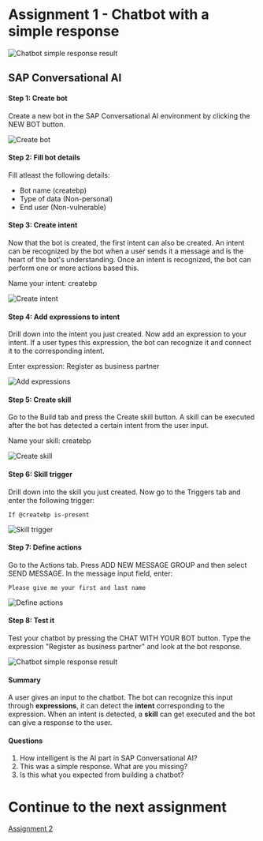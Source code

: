 # Assignment 1 - Chatbot with a simple response

![Chatbot simple response result](https://github.com/iemkek/SAP_Conversational_AI_Assignments/blob/master/img/simpleResponseTest.png)

## SAP Conversational AI

#### Step 1: Create bot
Create a new bot in the SAP Conversational AI environment by clicking the NEW BOT button.

![Create bot](https://github.com/iemkek/SAP_Conversational_AI_Assignments/blob/master/img/simpleResponse1.png)

#### Step 2: Fill bot details
Fill atleast the following details:
- Bot name (createbp)
- Type of data (Non-personal)
- End user (Non-vulnerable)

#### Step 3: Create intent
Now that the bot is created, the first intent can also be created. An intent can be recognized by the bot when a user sends it a message and is the heart of the bot's understanding. Once an intent is recognized, the bot can perform one or more actions based this.

Name your intent: createbp

![Create intent](https://github.com/iemkek/SAP_Conversational_AI_Assignments/blob/master/img/simpleResponse3.png)

#### Step 4: Add expressions to intent
Drill down into the intent you just created. Now add an expression to your intent. If a user types this expression, the bot can recognize it and connect it to the corresponding intent.

Enter expression: Register as business partner

![Add expressions](https://github.com/iemkek/SAP_Conversational_AI_Assignments/blob/master/img/simpleResponse4.png)

#### Step 5: Create skill
Go to the Build tab and press the Create skill button. A skill can be executed after the bot has detected a certain intent from the user input.

Name your skill: createbp

![Create skill](https://github.com/iemkek/SAP_Conversational_AI_Assignments/blob/master/img/simpleResponse5.png)

#### Step 6: Skill trigger
Drill down into the skill you just created. Now go to the Triggers tab and enter the following trigger:

```
If @createbp is-present
```

![Skill trigger](https://github.com/iemkek/SAP_Conversational_AI_Assignments/blob/master/img/simpleResponse6.png)

#### Step 7: Define actions
Go to the Actions tab. Press ADD NEW MESSAGE GROUP and then select SEND MESSAGE. In the message input field, enter:

```
Please give me your first and last name
```
![Define actions](https://github.com/iemkek/SAP_Conversational_AI_Assignments/blob/master/img/simpleResponse7.png)

#### Step 8: Test it
Test your chatbot by pressing the CHAT WITH YOUR BOT button. Type the expression "Register as business partner" and look at the bot response.

![Chatbot simple response result](https://github.com/iemkek/SAP_Conversational_AI_Assignments/blob/master/img/simpleResponseTest.png)

#### Summary

A user gives an input to the chatbot. The bot can recognize this input through **expressions**, it can detect the **intent** corresponding to the expression. When an intent is detected, a **skill** can get executed and the bot can give a response to the user.

#### Questions

1.	How intelligent is the AI part in SAP Conversational AI?
2.	This was a simple response. What are you missing?
3.	Is this what you expected from building a chatbot?

# Continue to the next assignment
[Assignment 2](https://github.com/iemkek/SAP_Conversational_AI_Assignments/tree/2_Chatbot_with_response_from_webhook)
